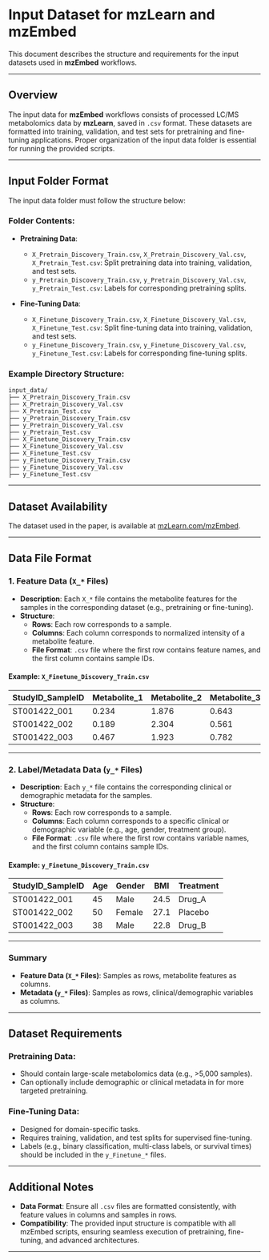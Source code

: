 
# Input Dataset for mzLearn and mzEmbed

This document describes the structure and requirements for the input datasets used in **mzEmbed** workflows.

---

## Overview

The input data for **mzEmbed** workflows consists of processed LC/MS metabolomics data by **mzLearn**, saved in `.csv` format. These datasets are formatted into training, validation, and test sets for pretraining and fine-tuning applications. Proper organization of the input data folder is essential for running the provided scripts.

---

## Input Folder Format

The input data folder must follow the structure below:

### Folder Contents:
- **Pretraining Data**:
  - `X_Pretrain_Discovery_Train.csv`, `X_Pretrain_Discovery_Val.csv`, `X_Pretrain_Test.csv`: Split pretraining data into training, validation, and test sets.
  - `y_Pretrain_Discovery_Train.csv`, `y_Pretrain_Discovery_Val.csv`, `y_Pretrain_Test.csv`: Labels for corresponding pretraining splits.

- **Fine-Tuning Data**:
  - `X_Finetune_Discovery_Train.csv`, `X_Finetune_Discovery_Val.csv`, `X_Finetune_Test.csv`: Split fine-tuning data into training, validation, and test sets.
  - `y_Finetune_Discovery_Train.csv`, `y_Finetune_Discovery_Val.csv`, `y_Finetune_Test.csv`: Labels for corresponding fine-tuning splits.

### Example Directory Structure:
```
input_data/
├── X_Pretrain_Discovery_Train.csv
├── X_Pretrain_Discovery_Val.csv
├── X_Pretrain_Test.csv
├── y_Pretrain_Discovery_Train.csv
├── y_Pretrain_Discovery_Val.csv
├── y_Pretrain_Test.csv
├── X_Finetune_Discovery_Train.csv
├── X_Finetune_Discovery_Val.csv
├── X_Finetune_Test.csv
├── y_Finetune_Discovery_Train.csv
├── y_Finetune_Discovery_Val.csv
├── y_Finetune_Test.csv
```

---

## Dataset Availability

The dataset used in the paper, is available at [mzLearn.com/mzEmbed](http://mzLearn.com/mzEmbed).

---

## Data File Format

### **1. Feature Data (`X_*` Files)**

- **Description**: Each `X_*` file contains the metabolite features for the samples in the corresponding dataset (e.g., pretraining or fine-tuning).
- **Structure**:
  - **Rows**: Each row corresponds to a sample.
  - **Columns**: Each column corresponds to normalized intensity of a metabolite feature.
  - **File Format**: `.csv` file where the first row contains feature names, and the first column contains sample IDs.

#### Example: `X_Finetune_Discovery_Train.csv`

| StudyID_SampleID  | Metabolite_1 | Metabolite_2 | Metabolite_3 | ... |
|-------------------|--------------|--------------|--------------|-----|
| ST001422_001      | 0.234        | 1.876        | 0.643        | ... |
| ST001422_002      | 0.189        | 2.304        | 0.561        | ... |
| ST001422_003      | 0.467        | 1.923        | 0.782        | ... |

---

### **2. Label/Metadata Data (`y_*` Files)**

- **Description**: Each `y_*` file contains the corresponding clinical or demographic metadata for the samples.
- **Structure**:
  - **Rows**: Each row corresponds to a sample.
  - **Columns**: Each column corresponds to a specific clinical or demographic variable (e.g., age, gender, treatment group).
  - **File Format**: `.csv` file where the first row contains variable names, and the first column contains sample IDs.

#### Example: `y_Finetune_Discovery_Train.csv`

| StudyID_SampleID  | Age  | Gender | BMI   | Treatment   |
|-------------------|------|--------|-------|-------------|
| ST001422_001      | 45   | Male   | 24.5  | Drug_A      |
| ST001422_002      | 50   | Female | 27.1  | Placebo     |
| ST001422_003      | 38   | Male   | 22.8  | Drug_B      |

---

### Summary

- **Feature Data (`X_*` Files)**: Samples as rows, metabolite features as columns.
- **Metadata (`y_*` Files)**: Samples as rows, clinical/demographic variables as columns.

---

## Dataset Requirements

### **Pretraining Data**:
- Should contain large-scale metabolomics data (e.g., >5,000 samples).
- Can optionally include demographic or clinical metadata in for more targeted pretraining.

### **Fine-Tuning Data**:
- Designed for domain-specific tasks.
- Requires training, validation, and test splits for supervised fine-tuning.
- Labels (e.g., binary classification, multi-class labels, or survival times) should be included in the `y_Finetune_*` files.

---

## Additional Notes
- **Data Format**: Ensure all `.csv` files are formatted consistently, with feature values in columns and samples in rows.
- **Compatibility**: The provided input structure is compatible with all mzEmbed scripts, ensuring seamless execution of pretraining, fine-tuning, and advanced architectures.

---
